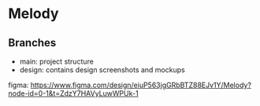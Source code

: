 # Melody

## Branches
- main: project structure  
- design: contains design screenshots and mockups

figma: https://www.figma.com/design/eiuP563jgGRbBTZ88EJv1Y/Melody?node-id=0-1&t=ZdzY7HAVyLuwWPUk-1
